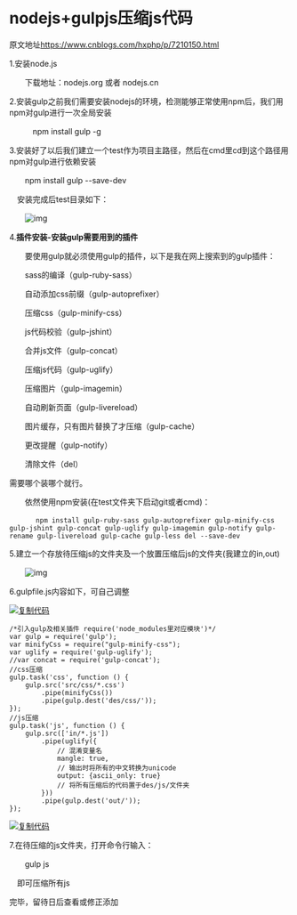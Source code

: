 # nodejs+gulpjs压缩js代码
原文地址<https://www.cnblogs.com/hxphp/p/7210150.html>

1.安装node.js

　　下载地址：nodejs.org  或者  nodejs.cn

2.安装gulp之前我们需要安装nodejs的环境，检测能够正常使用npm后，我们用npm对gulp进行一次全局安装

　　　npm install gulp -g

3.安装好了以后我们建立一个test作为项目主路径，然后在cmd里cd到这个路径用npm对gulp进行依赖安装

　　npm install gulp --save-dev

　安装完成后test目录如下：

　　![img](https://images2015.cnblogs.com/blog/969334/201707/969334-20170720105855052-1890491223.png)

4.**插件安装-安装gulp需要用到的插件**

　　要使用gulp就必须使用gulp的插件，以下是我在网上搜索到的gulp插件：

　　sass的编译（gulp-ruby-sass）

　　自动添加css前缀（gulp-autoprefixer）

　　压缩css（gulp-minify-css）

　　js代码校验（gulp-jshint）

　　合并js文件（gulp-concat）

　　压缩js代码（gulp-uglify）

　　压缩图片（gulp-imagemin）

　　自动刷新页面（gulp-livereload）

　　图片缓存，只有图片替换了才压缩（gulp-cache）

　　更改提醒（gulp-notify）

　　清除文件（del）

需要哪个装哪个就行。

　　依然使用npm安装(在test文件夹下启动git或者cmd)：

```
　　　　npm install gulp-ruby-sass gulp-autoprefixer gulp-minify-css gulp-jshint gulp-concat gulp-uglify gulp-imagemin gulp-notify gulp-rename gulp-livereload gulp-cache gulp-less del --save-dev
```

5.建立一个存放待压缩js的文件夹及一个放置压缩后js的文件夹(我建立的in,out)

　　![img](https://images2015.cnblogs.com/blog/969334/201707/969334-20170720110511974-1946162417.png)

6.gulpfile.js内容如下，可自己调整　　

[![复制代码](https://common.cnblogs.com/images/copycode.gif)](javascript:void(0);)

```
/*引入gulp及相关插件 require('node_modules里对应模块')*/
var gulp = require('gulp');
var minifyCss = require("gulp-minify-css");
var uglify = require('gulp-uglify');
//var concat = require('gulp-concat');
//css压缩
gulp.task('css', function () {
    gulp.src('src/css/*.css')
        .pipe(minifyCss())
        .pipe(gulp.dest('des/css/'));
});
//js压缩
gulp.task('js', function () {
    gulp.src(['in/*.js'])
        .pipe(uglify({
            // 混淆变量名
            mangle: true,
            // 输出时将所有的中文转换为unicode
            output: {ascii_only: true}
            // 将所有压缩后的代码置于des/js/文件夹
        }))
        .pipe(gulp.dest('out/'));
});
```

[![复制代码](https://common.cnblogs.com/images/copycode.gif)](javascript:void(0);)

7.在待压缩的js文件夹，打开命令行输入：

　　gulp js

　即可压缩所有js

 

完毕，留待日后查看或修正添加